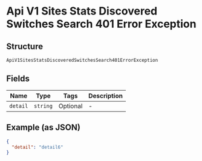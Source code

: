 
# Api V1 Sites Stats Discovered Switches Search 401 Error Exception

## Structure

`ApiV1SitesStatsDiscoveredSwitchesSearch401ErrorException`

## Fields

| Name | Type | Tags | Description |
|  --- | --- | --- | --- |
| `detail` | `string` | Optional | - |

## Example (as JSON)

```json
{
  "detail": "detail6"
}
```

